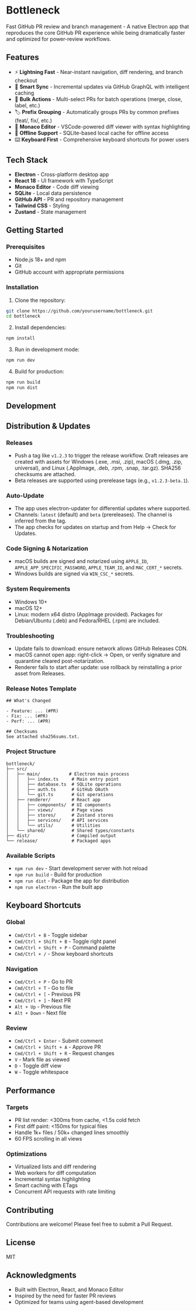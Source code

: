 # Bottleneck

Fast GitHub PR review and branch management - A native Electron app that reproduces the core GitHub PR experience while being dramatically faster and optimized for power-review workflows.

## Features

- ⚡ **Lightning Fast** - Near-instant navigation, diff rendering, and branch checkout
- 🔄 **Smart Sync** - Incremental updates via GitHub GraphQL with intelligent caching
- 👥 **Bulk Actions** - Multi-select PRs for batch operations (merge, close, label, etc.)
- 🏷️ **Prefix Grouping** - Automatically groups PRs by common prefixes (feat/, fix/, etc.)
- 📝 **Monaco Editor** - VSCode-powered diff viewer with syntax highlighting
- 💾 **Offline Support** - SQLite-based local cache for offline access
- ⌨️ **Keyboard First** - Comprehensive keyboard shortcuts for power users

## Tech Stack

- **Electron** - Cross-platform desktop app
- **React 18** - UI framework with TypeScript
- **Monaco Editor** - Code diff viewing
- **SQLite** - Local data persistence
- **GitHub API** - PR and repository management
- **Tailwind CSS** - Styling
- **Zustand** - State management

## Getting Started

### Prerequisites

- Node.js 18+ and npm
- Git
- GitHub account with appropriate permissions

### Installation

1. Clone the repository:
```bash
git clone https://github.com/yourusername/bottleneck.git
cd bottleneck
```

2. Install dependencies:
```bash
npm install
```

3. Run in development mode:
```bash
npm run dev
```

4. Build for production:
```bash
npm run build
npm run dist
```

## Development
## Distribution & Updates

### Releases
- Push a tag like `v1.2.3` to trigger the release workflow. Draft releases are created with assets for Windows (.exe, .msi, .zip), macOS (.dmg, .zip, universal), and Linux (.AppImage, .deb, .rpm, .snap, .tar.gz). SHA256 checksums are attached.
- Beta releases are supported using prerelease tags (e.g., `v1.2.3-beta.1`).

### Auto-Update
- The app uses electron-updater for differential updates where supported.
- Channels: `latest` (default) and `beta` (prereleases). The channel is inferred from the tag.
- The app checks for updates on startup and from Help → Check for Updates.

### Code Signing & Notarization
- macOS builds are signed and notarized using `APPLE_ID`, `APPLE_APP_SPECIFIC_PASSWORD`, `APPLE_TEAM_ID`, and `MAC_CERT_*` secrets.
- Windows builds are signed via `WIN_CSC_*` secrets.

### System Requirements
- Windows 10+
- macOS 12+
- Linux: modern x64 distro (AppImage provided). Packages for Debian/Ubuntu (.deb) and Fedora/RHEL (.rpm) are included.

### Troubleshooting
- Update fails to download: ensure network allows GitHub Releases CDN.
- macOS cannot open app: right-click → Open, or verify signature and quarantine cleared post-notarization.
- Renderer fails to start after update: use rollback by reinstalling a prior asset from Releases.

### Release Notes Template
```
## What's Changed

- Feature: ... (#PR)
- Fix: ... (#PR)
- Perf: ... (#PR)

## Checksums
See attached sha256sums.txt.
```

### Project Structure

```
bottleneck/
├── src/
│   ├── main/           # Electron main process
│   │   ├── index.ts     # Main entry point
│   │   ├── database.ts  # SQLite operations
│   │   ├── auth.ts      # GitHub OAuth
│   │   └── git.ts       # Git operations
│   ├── renderer/        # React app
│   │   ├── components/  # UI components
│   │   ├── views/       # Page views
│   │   ├── stores/      # Zustand stores
│   │   ├── services/    # API services
│   │   └── utils/       # Utilities
│   └── shared/          # Shared types/constants
├── dist/                # Compiled output
└── release/             # Packaged apps
```

### Available Scripts

- `npm run dev` - Start development server with hot reload
- `npm run build` - Build for production
- `npm run dist` - Package the app for distribution
- `npm run electron` - Run the built app

## Keyboard Shortcuts

### Global
- `Cmd/Ctrl + B` - Toggle sidebar
- `Cmd/Ctrl + Shift + B` - Toggle right panel
- `Cmd/Ctrl + Shift + P` - Command palette
- `Cmd/Ctrl + /` - Show keyboard shortcuts

### Navigation
- `Cmd/Ctrl + P` - Go to PR
- `Cmd/Ctrl + T` - Go to file
- `Cmd/Ctrl + [` - Previous PR
- `Cmd/Ctrl + ]` - Next PR
- `Alt + Up` - Previous file
- `Alt + Down` - Next file

### Review
- `Cmd/Ctrl + Enter` - Submit comment
- `Cmd/Ctrl + Shift + A` - Approve PR
- `Cmd/Ctrl + Shift + R` - Request changes
- `V` - Mark file as viewed
- `D` - Toggle diff view
- `W` - Toggle whitespace

## Performance

### Targets
- PR list render: <300ms from cache, <1.5s cold fetch
- First diff paint: <150ms for typical files
- Handle 1k+ files / 50k+ changed lines smoothly
- 60 FPS scrolling in all views

### Optimizations
- Virtualized lists and diff rendering
- Web workers for diff computation
- Incremental syntax highlighting
- Smart caching with ETags
- Concurrent API requests with rate limiting

## Contributing

Contributions are welcome! Please feel free to submit a Pull Request.

## License

MIT

## Acknowledgments

- Built with Electron, React, and Monaco Editor
- Inspired by the need for faster PR reviews
- Optimized for teams using agent-based development

